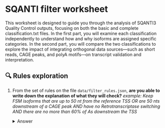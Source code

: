 # SQANTI filter worksheet

This worksheet is designed to guide you through the analysis of SQANTI3 Quality Control outputs, focusing on both the basic and complete classification.txt files. In the first part, you will examine each classification independently to understand how and why isoforms are assigned specific categories. In the second part, you will compare the two classifications to explore the impact of integrating orthogonal data sources—such as short reads, CAGE peaks, and polyA motifs—on transcript validation and interpretation.

## 🔍 Rules exploration

1. From the set of rules on the file `data/filter_rules.json`, **are you able to write down the explanation of what they will check?**
    *example: Keep FSM isoforms that are up to 50 nt from the reference TSS OR are 50 nts downstream of a CAGE peak AND have no Retrotranscriptase switching AND there are no more than 60% of As downstream the TSS*
    <!-- TODO: complete this part -->

    <details><summary>Answer</summary>
    - ISM:
        -  
    

    </details><br>